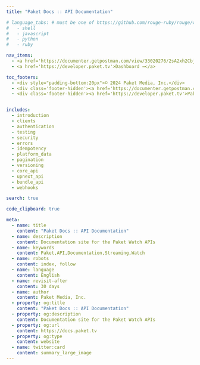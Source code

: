 ```yaml
---
title: "Paket Docs :: API Documentation"

# language_tabs: # must be one of https://github.com/rouge-ruby/rouge/wiki/List-of-supported-languages-and-lexers
#   - shell
#   - javascript
#   - python
#   - ruby

nav_items:
  - <a href='https://documenter.getpostman.com/view/33020276/2sA2xh2Cbj'>API Reference</a>
  - <a href='https://developer.paket.tv'>Dashboard →</a>

toc_footers:
  - <div style="padding-bottom:20px">© 2024 Paket Media, Inc.</div>
  - <div class='footer-hidden'><a href='https://documenter.getpostman.com/view/33020276/2sA2xh2Cbj'>Paket API Reference</a></div>
  - <div class='footer-hidden'><a href='https://developer.paket.tv'>Paket Dashboard</a></div>


includes:
  - introduction
  - clients
  - authentication
  - testing
  - security
  - errors
  - idempotency
  - platform_data
  - pagination
  - versioning
  - core_api
  - upnext_api
  - bundle_api
  - webhooks

search: true

code_clipboard: true

meta:
  - name: title
    content: "Paket Docs :: API Documentation"
  - name: description
    content: Documentation site for the Paket Watch APIs
  - name: keywords
    content: Paket,API,Documentation,Streaming,Watch
  - name: robots
    content: index, follow
  - name: language
    content: English
  - name: revisit-after
    content: 30 days
  - name: author
    content: Paket Media, Inc.
  - property: og:title
    content: "Paket Docs :: API Documentation"
  - property: og:description
    content: Documentation site for the Paket Watch APIs
  - property: og:url
    content: https://docs.paket.tv
  - property: og:type
    content: website
  - name: twitter:card
    content: summary_large_image
---
```


